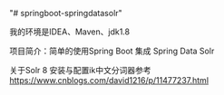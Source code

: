 "# springboot-springdatasolr" 

我的环境是IDEA、Maven、jdk1.8

项目简介：简单的使用Spring Boot 集成 Spring Data Solr

关于Solr 8 安装与配置ik中文分词器参考 https://www.cnblogs.com/david1216/p/11477237.html
